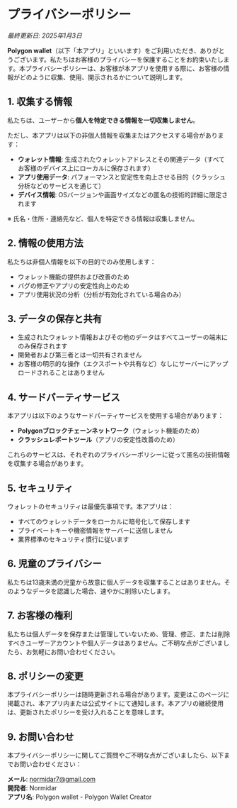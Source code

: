 # プライバシーポリシー

_最終更新日: 2025年1月3日_

**Polygon wallet**（以下「本アプリ」といいます）をご利用いただき、ありがとうございます。私たちはお客様のプライバシーを保護することをお約束いたします。本プライバシーポリシーは、お客様が本アプリを使用する際に、お客様の情報がどのように収集、使用、開示されるかについて説明します。

## 1. 収集する情報

私たちは、ユーザーから**個人を特定できる情報を一切収集しません**。

ただし、本アプリは以下の非個人情報を収集またはアクセスする場合があります：

- **ウォレット情報**: 生成されたウォレットアドレスとその関連データ（すべてお客様のデバイス上にローカルに保存されます）
- **アプリ使用データ**: パフォーマンスと安定性を向上させる目的（クラッシュ分析などのサービスを通じて）
- **デバイス情報**: OSバージョンや画面サイズなどの匿名の技術的詳細に限定されます

※ 氏名・住所・連絡先など、個人を特定できる情報は収集しません。

## 2. 情報の使用方法

私たちは非個人情報を以下の目的でのみ使用します：

- ウォレット機能の提供および改善のため
- バグの修正やアプリの安定性向上のため
- アプリ使用状況の分析（分析が有効化されている場合のみ）

## 3. データの保存と共有

- 生成されたウォレット情報およびその他のデータはすべてユーザーの端末にのみ保存されます
- 開発者および第三者とは一切共有されません
- お客様の明示的な操作（エクスポートや共有など）なしにサーバーにアップロードされることはありません

## 4. サードパーティサービス

本アプリは以下のようなサードパーティサービスを使用する場合があります：

- **Polygonブロックチェーンネットワーク**（ウォレット機能のため）
- **クラッシュレポートツール**（アプリの安定性改善のため）

これらのサービスは、それぞれのプライバシーポリシーに従って匿名の技術情報を収集する場合があります。

## 5. セキュリティ

ウォレットのセキュリティは最優先事項です。本アプリは：

- すべてのウォレットデータをローカルに暗号化して保存します
- プライベートキーや機密情報をサーバーに送信しません
- 業界標準のセキュリティ慣行に従います

## 6. 児童のプライバシー

私たちは13歳未満の児童から故意に個人データを収集することはありません。そのようなデータを認識した場合、速やかに削除いたします。

## 7. お客様の権利

私たちは個人データを保存または管理していないため、管理、修正、または削除すべきユーザーアカウントや個人データはありません。ご不明な点がございましたら、お気軽にお問い合わせください。

## 8. ポリシーの変更

本プライバシーポリシーは随時更新される場合があります。変更はこのページに掲載され、本アプリ内または公式サイトにて通知します。本アプリの継続使用は、更新されたポリシーを受け入れることを意味します。

## 9. お問い合わせ

本プライバシーポリシーに関してご質問やご不明な点がございましたら、以下までお問い合わせください：

**メール**: normidar7@gmail.com  
**開発者**: Normidar  
**アプリ名**: Polygon wallet - Polygon Wallet Creator
